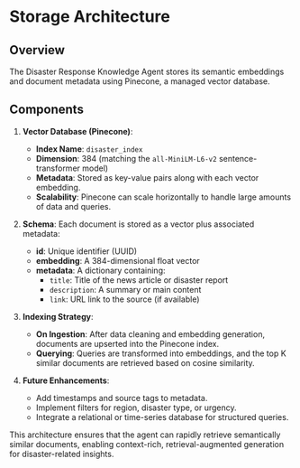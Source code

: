 # Storage Architecture

## Overview

The Disaster Response Knowledge Agent stores its semantic embeddings and document metadata using Pinecone, a managed vector database.

## Components

1. **Vector Database (Pinecone)**:
   - **Index Name**: `disaster_index`
   - **Dimension**: 384 (matching the `all-MiniLM-L6-v2` sentence-transformer model)
   - **Metadata**: Stored as key-value pairs along with each vector embedding.
   - **Scalability**: Pinecone can scale horizontally to handle large amounts of data and queries.

2. **Schema**:
   Each document is stored as a vector plus associated metadata:
   - **id**: Unique identifier (UUID)
   - **embedding**: A 384-dimensional float vector
   - **metadata**: A dictionary containing:
     - `title`: Title of the news article or disaster report
     - `description`: A summary or main content
     - `link`: URL link to the source (if available)

3. **Indexing Strategy**:
   - **On Ingestion**: After data cleaning and embedding generation, documents are upserted into the Pinecone index.
   - **Querying**: Queries are transformed into embeddings, and the top K similar documents are retrieved based on cosine similarity.

4. **Future Enhancements**:
   - Add timestamps and source tags to metadata.
   - Implement filters for region, disaster type, or urgency.
   - Integrate a relational or time-series database for structured queries.

This architecture ensures that the agent can rapidly retrieve semantically similar documents, enabling context-rich, retrieval-augmented generation for disaster-related insights.